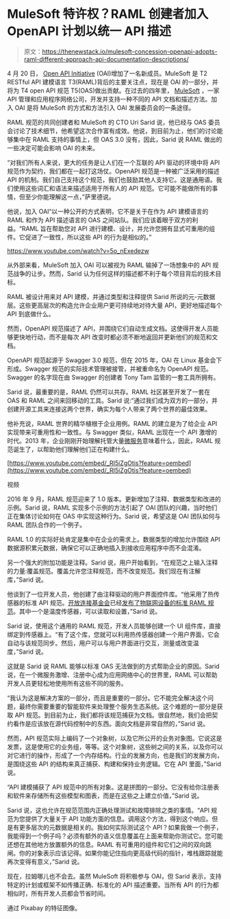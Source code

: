 # MuleSoft 特许权？RAML 创建者加入 OpenAPI 计划以统一 API 描述

> 原文：<https://thenewstack.io/mulesoft-concession-openapi-adopts-raml-different-approach-api-documentation-descriptions/>

4 月 20 日， [Open API Initiative](https://www.openapis.org/) (OAI)增加了一名新成员。MuleSoft 是 T2 RESTful API 建模语言 T3(RAML)背后的主要关注点，现在是 OAI 的一部分，并将为 T4 open API 规范 T5(OAS)做出贡献。在过去的四年里， [MuleSoft](https://www.mulesoft.com/) ，一家 API 管理和应用程序网络公司，开发并支持一种不同的 API 文档和描述方法。加入 OAI 是将 MuleSoft 的方式和方法引入 OAI 发展委员会的一条途径。

RAML 规范的共同创建者和 MuleSoft 的 CTO Uri Sarid 说，他已经与 OAS 委员会讨论了技术细节，他希望这次合作富有成效。他说，到目前为止，他们的讨论能够集中在 RAML 支持的事情上，但 OAS 3.0 没有，因此，Sarid 说 RAML 做出的一些决定可能会影响 OAI 的未来。

“对我们所有人来说，更大的任务是让人们在一个互联的 API 驱动的环境中将 API 规范作为契约，我们都在一起打这场仗。OpenAPI 规范是一种被广泛采用的描述 API 的机制。我们自己支持这个规范，我们也鼓励其他人支持它。这是通用语。我们使用这些词汇和语法来描述适用于所有人的 API 规范。它可能不能做所有的事情，但至少你能理解这一点，”萨里德说。

他说，加入 OAI“以一种公开的方式表明，它不是关于在作为 API 建模语言的 RAML 和作为 API 描述语言的 OAS 之间站队。我们应该着眼于双方的利益。“RAML 旨在帮助您对 API 进行建模、设计，并允许您拥有显式可重用的组件。它促进了一致性，所以这些 API 的行为是相似的。”

https://www.youtube.com/watch?v=5o_nExedezw

从外部来看，MuleSoft 加入 OAI 可以被视为 RAML 输掉了一场想象中的 API 规范战争的让步。然而，Sarid 认为任何这样的描述都不利于每个项目背后的技术目标。

RAML 被设计用来对 API 建模，并通过类型和注释提供 Sarid 所说的元-元数据层。这些更高层次的构造允许企业用户更可持续地对待大量 API，更好地描述每个 API 到底做什么。

然而，OpenAPI 规范描述了 API，并围绕它们自动生成文档。这使得开发人员能够更快地行动，而不是每次 API 改变时都必须不断地返回并更新他们的规范和文档。

OpenAPI 规范起源于 Swagger 3.0 规范，但在 2015 年，OAI 在 Linux 基金会下形成。Swagger 规范的实际技术管理被接管，并被重命名为 OpenAPI 规范。Swagger 的名字现在由 Swagger 的创建者 Tony Tam 监管的一套工具所拥有。

Sarid 说，最重要的是，RAML 仍然可以共存。RAML 社区甚至开发了一套在 OAS 和 RAML 之间来回移动的工具。Sarid 说:“通过我们成为双方的一部分，并创建开源工具来连接这两个世界，确实为每个人带来了两个世界的最佳效果。

他补充说，RAML 世界的精华植根于企业用例。RAML 的建立是为了给企业 API 实现带来可重用性和一致性。与 Swagger 类似，RAML 出现在一个 API 激增的时代。2013 年，企业刚刚开始理解托管大量[微服务](https://thenewstack.io/reality-microservices-enterprise/)意味着什么，因此，RAML 规范诞生了，以帮助他们理解他们正在构建什么。

[https://www.youtube.com/embed/_RI5iZgOtis?feature=oembed](https://www.youtube.com/embed/_RI5iZgOtis?feature=oembed)

视频

2016 年 9 月，RAML 规范迎来了 1.0 版本。更新增加了注释、数据类型和改进的示例。Sarid 说，RAML 实现多个示例的方法引起了 OAI 团队的兴趣，当时他们正在集体讨论如何在 OAS 中实现这种行为。Sarid 说，希望这是 OAI 团队如何与 RAML 团队合作的一个例子。

RAML 1.0 的实际好处肯定是集中在企业的需求上。数据类型的增加允许围绕 API 数据源积累元数据，确保它可以正确地插入到接收应用程序中而不会混淆。

另一个强大的附加功能是注释。Sarid 说，用户开始看到，“在规范之上输入注释的力量:覆盖规范。覆盖允许您注释规范，而不改变规范。我们现在有注解库，”Sarid 说。

他谈到了一位开发人员，他创建了由注释驱动的用户界面控件库。“他采用了热传感器的标准 API 规范。[开放连接基金会](https://openconnectivity.org/)已经[发布了物联网设备的标准 RAML 规范](https://github.com/OpenInterConnect/IoTDataModels)。其中一个是温度传感器，可以读取和设置，”Sarid 说。

Sarid 说，使用这个通用的 RAML 规范，开发人员能够创建一个 UI 组件库，直接绑定到传感器上。“有了这个库，您就可以利用热传感器创建一个用户界面，它会自动与该规范同步。然后，用户可以与用户界面进行交互，测量或改变温度，”Sarid 说。

这就是 Sarid 说 RAML 能够以标准 OAS 无法做到的方式帮助企业的原因。Sarid 说，在一个微服务激增、注册中心成为应用网络中心的世界里，RAML 可以帮助开发人员更轻松地使用所有这些不同的服务。

“我认为这是解决方案的一部分，而且是重要的一部分。它不能完全解决这个问题，最终你需要重要的智能软件来处理整个服务生态系统。这个难题的一部分是获取 API 规范。到目前为止，我们都将该规范捕获为文档。很自然地，我们会把契约看作是应该放在源代码控制中的东西。面向文档是非常自然的，”Sarid 说。

然而，API 规范实际上编码了一个对象树，以及它所公开的业务对象图。它说这是发票，这是使用它的业务组，等等。这个对象树，这些树之间的关系，以及你可以对它进行的操作，形成了一个内存结构。行业的发展方向，也是我们的发展方向，是围绕这些 API 的结构来真正捕获、构建和保持业务逻辑。它在 API 里面，”Sarid 说。

“API 建模捕获了 API 规范中的所有对象。这是拼图的一部分。它没有给你注册表和软件来存储所有这些模型和图表，而是在这些之上建立价值，”Sarid 说。

Sarid 说，这也允许在规范范围内正确处理测试和故障排除之类的事情。“API 规范为您提供了大量关于 API 功能方面的信息。调用这个方法，得到这个响应。但是有更多层次的元数据是相关的。我如何实际测试这个 API？如果我做一个例子，我能得到一个例子吗？必须有额外的语义信息覆盖在上面来帮助你测试它。您可能还想在其他地方放置额外的信息。RAML 有可重用的组件和它们之间的双向跳闸。你的对象表示应该记得。如果你能记住指向更高级代码的指针，堆栈跟踪就能再次变得有意义，”Sarid 说。

现在，拉姆哪儿也不会去。虽然 MuleSoft 将积极参与 OAI，但 Sarid 表示，支持特定的计划或框架不如传播正确、标准化的 API 描述重要。当所有 API 的行为都相似时，所有开发人员都会节省时间。

通过 Pixabay 的特征图像。

<svg xmlns:xlink="http://www.w3.org/1999/xlink" viewBox="0 0 68 31" version="1.1"><title>Group</title> <desc>Created with Sketch.</desc></svg>